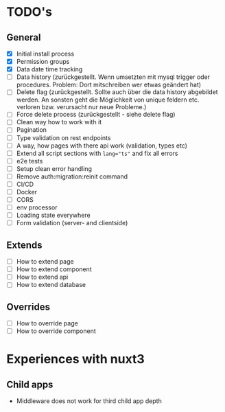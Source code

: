 # TODO's

## General

- [x] Initial install process
- [x] Permission groups
- [x] Data date time tracking
- [ ] Data history (zurückgestellt. Wenn umsetzten mit mysql trigger oder procedures. Problem: Dort mitschreiben wer etwas geändert hat)
- [ ] Delete flag (zurückgestellt. Sollte auch über die data history abgebildet werden. An sonsten geht die Möglichkeit von unique feldern etc. verloren bzw. verursacht nur neue Probleme.)
- [ ] Force delete process (zurückgestellt - siehe delete flag)
- [ ] Clean way how to work with it
- [ ] Pagination
- [ ] Type validation on rest endpoints
- [ ] A way, how pages with there api work (validation, types etc)
- [ ] Extend all script sections with ``lang="ts"`` and fix all errors
- [ ] e2e tests
- [ ] Setup clean error handling
- [ ] Remove auth:migration:reinit command
- [ ] CI/CD
- [ ] Docker
- [ ] CORS
- [ ] env processor
- [ ] Loading state everywhere
- [ ] Form validation (server- and clientside)

## Extends

- [ ] How to extend page
- [ ] How to extend component
- [ ] How to extend api
- [ ] How to extend database

## Overrides

- [ ] How to override page
- [ ] How to override component

# Experiences with nuxt3

## Child apps

- Middleware does not work for third child app depth
